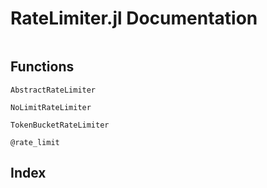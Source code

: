 
# RateLimiter.jl Documentation

```@contents
```

## Functions

```@docs
AbstractRateLimiter
```

```@docs
NoLimitRateLimiter
```

```@docs
TokenBucketRateLimiter
```

```@docs
@rate_limit
```


## Index

```@index
```